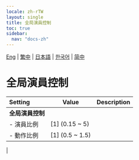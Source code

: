 ```yaml
---
locale: zh-rTW
layout: single
title: 全局演員控制
toc: true
sidebar:
  nav: "docs-zh"
---
```

[Eng](/dancexr/menu/2025.4/actors/global_actor_control) | [繁中](/tw/dancexr/menu/2025.4/actors/global_actor_control) | [日本語](/jp/dancexr/menu/2025.4/actors/global_actor_control) | [한국어](/kr/dancexr/menu/2025.4/actors/global_actor_control) | [简中](/zh/dancexr/menu/2025.4/actors/global_actor_control)

# 全局演員控制



| Setting | Value | Description |
| :--- | --- | :--- |
|**全局演員控制** | | 
|- 演員比例 | [1] (0.15 ~ 5) | 
|- 動作比例 | [1] (0.5 ~ 1.5) | 
|
